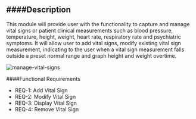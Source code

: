 ####Description
--------------
This module will provide user with the functionality to capture and manage vital signs or patient clinical measurements such as blood pressure, temperature, height, weight, heart rate, respiratory rate and psychiatric symptoms. It will allow user to add vital signs, modify existing vital sign measurement, indicating to the user when a vital sign measurement falls outside a preset normal range and graph height and weight overtime.

![manage-vital-signs](https://f.cloud.github.com/assets/5391320/1267594/730b0028-2cc5-11e3-84f6-2fc1149a9623.png)

####Functional Requirements
* REQ-1: 	Add Vital Sign
* REQ-2:	Modify Vital Sign
* REQ-3:	Display Vital Sign
* REQ-4:	Remove Vital Sign

